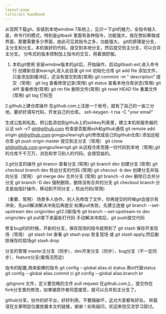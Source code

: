 ```yaml
---
layout:page
title:Git Handbook
---
```


从官网下载git，安装到本地window 7系统上，见识一下git的魅力，全指令输入是，命令行的模式，特别是gitbash 里面有各种指令，功能强大，我在想如果做成界面，那要需要多少界面，由此可见其指令之多，功能强大。
git的原理是分支，主分支和分支，本机做好的代码，提交到本地分支，然后提交到主分支，可以合并主分支。
分布式的版本控制加上指令的交互，用着很舒服。
1. 本机git使用
安装window版本的git后，开始操作，启动gitbash.ext,进入命令行
创建新目录learngit,进入此目录
git init 初始化仓库
git add file 添加文件，只是添加到缓冲区，还没有提交到库(常用)
git commint -m " description"  提交（常用）
git log 查看修改记录(常用)
git status 查看本地仓库状态(常用)
git diff 查看修改(常用)
git rm file 删除文件(常用)
git reset HEAD file 重置文件(常用)
git tag 打标签

2.github上建仓库操作
在github.com上注册一个账号，就有了自己的一亩三分地，要好好滴写代码，开发自己的仓库。
ssh-keygen -t rsa -C "your email"

生成公匙和私匙，把公匙添加到github上的sshkey列表里，建立本机和服务器的认证
ssh -vT git@github.com  检查是否能用ssh和github通信
git remote add origin git@github.com:gongpu/learngit.git(修改成自己的github仓库)   添加远程仓库
git push origin master  提交到主分支（常用）
git clone git@github.com:gongpu/learngit.git 从远程仓库克隆一份代码到本地（常用),git的仓库千千万万，浏览和学习别人的代码，会很受益的。

3.git分支的操作
git brancn 查看分支 (常用)
git  branch dev 创建分支 (常用)
git checkout branch dev 检出分支的代码 (常用)
git checout -b dev  创建分支并指向分支（常用）
git merge dev 合并分支 (常用)
git branch -d dev 删除已合并分分支
git branch -D dev 强制删除，删除没有合并的分支
git checkout branch 分支是由指针操作，移动到不同分支 ，检出代码(常用)

（重要、常用）
场景多人协作，别人先修改了文件，你再提交的时候git会提示有冲突，先pull解决解决冲突后再提交
如果pull失败，先建立连接
git branch --set-upstream dev origin/dev
git2.0新指令 git branch --set-upstream-to dev origin/dev
git pull拿下来最新打代码
手动解决冲突后，git push提交代码


修复bug的的时候，开新的分支，保存现场的指令就用到了
git stash 保存开发现场（常用）
git stash list 查看
git stash pop  恢复现场 或 git stash apply,然后删除保存的现场git stash drop

分支的管理 master主分支（同步）、dev开发分支（同步）、bug分支（不一定同步）、feature分支(看情况而定)

指令的配置,用来偷懒的指令
git config --global alias.st status 用st代替status
git config --global alias.commit ci
git config --global alias.branch br

.gitignore 文件，定义要忽略的文件
pull request 在github.com上，提交你在fork分支里的修改，如果被原作者同意接受，就可以合并到主分支了。

github分享，协作的好平台，好好利用，不要搞破坏，这对大家都有好处。
转载请在文章明显位置放置本文的链接，谢谢！如有疑问，欢迎来信交流学习探讨。

